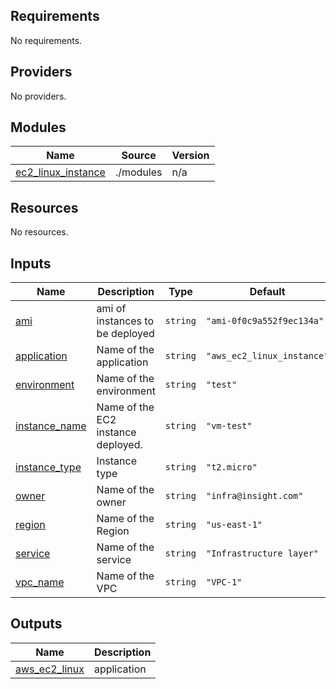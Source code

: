 ## Requirements

No requirements.

## Providers

No providers.

## Modules

| Name | Source | Version |
|------|--------|---------|
| <a name="module_ec2_linux_instance"></a> [ec2\_linux\_instance](#module\_ec2\_linux\_instance) | ./modules | n/a |

## Resources

No resources.

## Inputs

| Name | Description | Type | Default | Required |
|------|-------------|------|---------|:--------:|
| <a name="input_ami"></a> [ami](#input\_ami) | ami of instances to be deployed | `string` | `"ami-0f0c9a552f9ec134a"` | no |
| <a name="input_application"></a> [application](#input\_application) | Name of the application | `string` | `"aws_ec2_linux_instance"` | no |
| <a name="input_environment"></a> [environment](#input\_environment) | Name of the environment | `string` | `"test"` | no |
| <a name="input_instance_name"></a> [instance\_name](#input\_instance\_name) | Name of the EC2 instance deployed. | `string` | `"vm-test"` | no |
| <a name="input_instance_type"></a> [instance\_type](#input\_instance\_type) | Instance type | `string` | `"t2.micro"` | no |
| <a name="input_owner"></a> [owner](#input\_owner) | Name of the owner | `string` | `"infra@insight.com"` | no |
| <a name="input_region"></a> [region](#input\_region) | Name of the Region | `string` | `"us-east-1"` | no |
| <a name="input_service"></a> [service](#input\_service) | Name of the service | `string` | `"Infrastructure layer"` | no |
| <a name="input_vpc_name"></a> [vpc\_name](#input\_vpc\_name) | Name of the VPC | `string` | `"VPC-1"` | no |

## Outputs

| Name | Description |
|------|-------------|
| <a name="output_aws_ec2_linux"></a> [aws\_ec2\_linux](#output\_aws\_ec2\_linux) | application |
